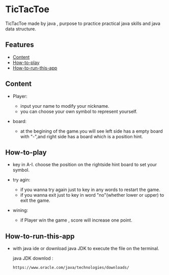 # TicTacToe
  TicTacToe made by java , purpose to practice practical java skills and java data structure.
  

## Features
* [Content](#content)
* [How-to-play](#how-to-play)
* [How-to-run-this-app](#how-to-run-this-app)


## Content

* Player:

  * input your name to modify your nickname.
  * you can choose your own symbol to represent yourself.

* board:
  * at the begining of the game.you will see left side has a empty board with "-",and right side has a board which is a position hint.
  


## How-to-play

  * key in A-I. choose the position on the rightside hint board to set your symbol.

  * try agin:

    * if you wanna try again just to key in any words to restart the game.
    * if you wanna exit just to key in word "no"(whether lower or upper) to exit the game.

  * wining:

    * if Player win the game , score will increase one point. 

## How-to-run-this-app

  * with java ide or download java JDK to execute the file on the terminal.
    
    java JDK downlod :
    
    ```
    https://www.oracle.com/java/technologies/downloads/
    ```

